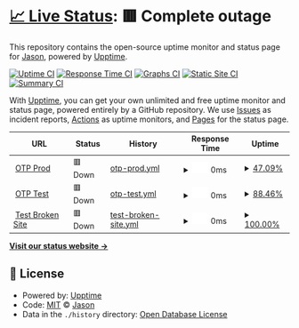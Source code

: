 # [📈 Live Status](https://jasonfan00.github.io/OTP-Uptime): <!--live status--> **🟥 Complete outage**

This repository contains the open-source uptime monitor and status page for [Jason](https://jasonfan00.github.io/OTP-Uptime), powered by [Upptime](https://github.com/upptime/upptime).

[![Uptime CI](https://github.com/jasonfan00/OTP-Uptime/workflows/Uptime%20CI/badge.svg)](https://github.com/jasonfan00/OTP-Uptime/actions?query=workflow%3A%22Uptime+CI%22)
[![Response Time CI](https://github.com/jasonfan00/OTP-Uptime/workflows/Response%20Time%20CI/badge.svg)](https://github.com/jasonfan00/OTP-Uptime/actions?query=workflow%3A%22Response+Time+CI%22)
[![Graphs CI](https://github.com/jasonfan00/OTP-Uptime/workflows/Graphs%20CI/badge.svg)](https://github.com/jasonfan00/OTP-Uptime/actions?query=workflow%3A%22Graphs+CI%22)
[![Static Site CI](https://github.com/jasonfan00/OTP-Uptime/workflows/Static%20Site%20CI/badge.svg)](https://github.com/jasonfan00/OTP-Uptime/actions?query=workflow%3A%22Static+Site+CI%22)
[![Summary CI](https://github.com/jasonfan00/OTP-Uptime/workflows/Summary%20CI/badge.svg)](https://github.com/jasonfan00/OTP-Uptime/actions?query=workflow%3A%22Summary+CI%22)

With [Upptime](https://upptime.js.org), you can get your own unlimited and free uptime monitor and status page, powered entirely by a GitHub repository. We use [Issues](https://github.com/jasonfan00/OTP-Uptime/issues) as incident reports, [Actions](https://github.com/jasonfan00/OTP-Uptime/actions) as uptime monitors, and [Pages](https://jasonfan00.github.io/OTP-Uptime) for the status page.

<!--start: status pages-->
<!-- This summary is generated by Upptime (https://github.com/upptime/upptime) -->
<!-- Do not edit this manually, your changes will be overwritten -->
<!-- prettier-ignore -->
| URL | Status | History | Response Time | Uptime |
| --- | ------ | ------- | ------------- | ------ |
| <img alt="" src="https://favicons.githubusercontent.com/otproject.cs.brandeis.edu" height="13"> [OTP Prod](http://otproject.cs.brandeis.edu/) | 🟥 Down | [otp-prod.yml](https://github.com/JasonFan00/OTP-Uptime/commits/HEAD/history/otp-prod.yml) | <details><summary><img alt="Response time graph" src="./graphs/otp-prod/response-time-week.png" height="20"> 0ms</summary><br><a href="https://jasonfan00.github.io/OTP-Uptime/history/otp-prod"><img alt="Response time 0" src="https://img.shields.io/endpoint?url=https%3A%2F%2Fraw.githubusercontent.com%2FJasonFan00%2FOTP-Uptime%2FHEAD%2Fapi%2Fotp-prod%2Fresponse-time.json"></a><br><a href="https://jasonfan00.github.io/OTP-Uptime/history/otp-prod"><img alt="24-hour response time 0" src="https://img.shields.io/endpoint?url=https%3A%2F%2Fraw.githubusercontent.com%2FJasonFan00%2FOTP-Uptime%2FHEAD%2Fapi%2Fotp-prod%2Fresponse-time-day.json"></a><br><a href="https://jasonfan00.github.io/OTP-Uptime/history/otp-prod"><img alt="7-day response time 0" src="https://img.shields.io/endpoint?url=https%3A%2F%2Fraw.githubusercontent.com%2FJasonFan00%2FOTP-Uptime%2FHEAD%2Fapi%2Fotp-prod%2Fresponse-time-week.json"></a><br><a href="https://jasonfan00.github.io/OTP-Uptime/history/otp-prod"><img alt="30-day response time 0" src="https://img.shields.io/endpoint?url=https%3A%2F%2Fraw.githubusercontent.com%2FJasonFan00%2FOTP-Uptime%2FHEAD%2Fapi%2Fotp-prod%2Fresponse-time-month.json"></a><br><a href="https://jasonfan00.github.io/OTP-Uptime/history/otp-prod"><img alt="1-year response time 0" src="https://img.shields.io/endpoint?url=https%3A%2F%2Fraw.githubusercontent.com%2FJasonFan00%2FOTP-Uptime%2FHEAD%2Fapi%2Fotp-prod%2Fresponse-time-year.json"></a></details> | <details><summary><a href="https://jasonfan00.github.io/OTP-Uptime/history/otp-prod">47.09%</a></summary><a href="https://jasonfan00.github.io/OTP-Uptime/history/otp-prod"><img alt="All-time uptime 47.09%" src="https://img.shields.io/endpoint?url=https%3A%2F%2Fraw.githubusercontent.com%2FJasonFan00%2FOTP-Uptime%2FHEAD%2Fapi%2Fotp-prod%2Fuptime.json"></a><br><a href="https://jasonfan00.github.io/OTP-Uptime/history/otp-prod"><img alt="24-hour uptime 47.09%" src="https://img.shields.io/endpoint?url=https%3A%2F%2Fraw.githubusercontent.com%2FJasonFan00%2FOTP-Uptime%2FHEAD%2Fapi%2Fotp-prod%2Fuptime-day.json"></a><br><a href="https://jasonfan00.github.io/OTP-Uptime/history/otp-prod"><img alt="7-day uptime 47.09%" src="https://img.shields.io/endpoint?url=https%3A%2F%2Fraw.githubusercontent.com%2FJasonFan00%2FOTP-Uptime%2FHEAD%2Fapi%2Fotp-prod%2Fuptime-week.json"></a><br><a href="https://jasonfan00.github.io/OTP-Uptime/history/otp-prod"><img alt="30-day uptime 47.09%" src="https://img.shields.io/endpoint?url=https%3A%2F%2Fraw.githubusercontent.com%2FJasonFan00%2FOTP-Uptime%2FHEAD%2Fapi%2Fotp-prod%2Fuptime-month.json"></a><br><a href="https://jasonfan00.github.io/OTP-Uptime/history/otp-prod"><img alt="1-year uptime 47.09%" src="https://img.shields.io/endpoint?url=https%3A%2F%2Fraw.githubusercontent.com%2FJasonFan00%2FOTP-Uptime%2FHEAD%2Fapi%2Fotp-prod%2Fuptime-year.json"></a></details>
| <img alt="" src="https://favicons.githubusercontent.com/otproject.cs.brandeis.edu" height="13"> [OTP Test](http://otproject.cs.brandeis.edu/test/) | 🟥 Down | [otp-test.yml](https://github.com/JasonFan00/OTP-Uptime/commits/HEAD/history/otp-test.yml) | <details><summary><img alt="Response time graph" src="./graphs/otp-test/response-time-week.png" height="20"> 0ms</summary><br><a href="https://jasonfan00.github.io/OTP-Uptime/history/otp-test"><img alt="Response time 0" src="https://img.shields.io/endpoint?url=https%3A%2F%2Fraw.githubusercontent.com%2FJasonFan00%2FOTP-Uptime%2FHEAD%2Fapi%2Fotp-test%2Fresponse-time.json"></a><br><a href="https://jasonfan00.github.io/OTP-Uptime/history/otp-test"><img alt="24-hour response time 0" src="https://img.shields.io/endpoint?url=https%3A%2F%2Fraw.githubusercontent.com%2FJasonFan00%2FOTP-Uptime%2FHEAD%2Fapi%2Fotp-test%2Fresponse-time-day.json"></a><br><a href="https://jasonfan00.github.io/OTP-Uptime/history/otp-test"><img alt="7-day response time 0" src="https://img.shields.io/endpoint?url=https%3A%2F%2Fraw.githubusercontent.com%2FJasonFan00%2FOTP-Uptime%2FHEAD%2Fapi%2Fotp-test%2Fresponse-time-week.json"></a><br><a href="https://jasonfan00.github.io/OTP-Uptime/history/otp-test"><img alt="30-day response time 0" src="https://img.shields.io/endpoint?url=https%3A%2F%2Fraw.githubusercontent.com%2FJasonFan00%2FOTP-Uptime%2FHEAD%2Fapi%2Fotp-test%2Fresponse-time-month.json"></a><br><a href="https://jasonfan00.github.io/OTP-Uptime/history/otp-test"><img alt="1-year response time 0" src="https://img.shields.io/endpoint?url=https%3A%2F%2Fraw.githubusercontent.com%2FJasonFan00%2FOTP-Uptime%2FHEAD%2Fapi%2Fotp-test%2Fresponse-time-year.json"></a></details> | <details><summary><a href="https://jasonfan00.github.io/OTP-Uptime/history/otp-test">88.46%</a></summary><a href="https://jasonfan00.github.io/OTP-Uptime/history/otp-test"><img alt="All-time uptime 88.46%" src="https://img.shields.io/endpoint?url=https%3A%2F%2Fraw.githubusercontent.com%2FJasonFan00%2FOTP-Uptime%2FHEAD%2Fapi%2Fotp-test%2Fuptime.json"></a><br><a href="https://jasonfan00.github.io/OTP-Uptime/history/otp-test"><img alt="24-hour uptime 88.46%" src="https://img.shields.io/endpoint?url=https%3A%2F%2Fraw.githubusercontent.com%2FJasonFan00%2FOTP-Uptime%2FHEAD%2Fapi%2Fotp-test%2Fuptime-day.json"></a><br><a href="https://jasonfan00.github.io/OTP-Uptime/history/otp-test"><img alt="7-day uptime 88.46%" src="https://img.shields.io/endpoint?url=https%3A%2F%2Fraw.githubusercontent.com%2FJasonFan00%2FOTP-Uptime%2FHEAD%2Fapi%2Fotp-test%2Fuptime-week.json"></a><br><a href="https://jasonfan00.github.io/OTP-Uptime/history/otp-test"><img alt="30-day uptime 88.46%" src="https://img.shields.io/endpoint?url=https%3A%2F%2Fraw.githubusercontent.com%2FJasonFan00%2FOTP-Uptime%2FHEAD%2Fapi%2Fotp-test%2Fuptime-month.json"></a><br><a href="https://jasonfan00.github.io/OTP-Uptime/history/otp-test"><img alt="1-year uptime 88.46%" src="https://img.shields.io/endpoint?url=https%3A%2F%2Fraw.githubusercontent.com%2FJasonFan00%2FOTP-Uptime%2FHEAD%2Fapi%2Fotp-test%2Fuptime-year.json"></a></details>
| <img alt="" src="https://favicons.githubusercontent.com/thissitedoesnotexist.koj.co" height="13"> [Test Broken Site](https://thissitedoesnotexist.koj.co) | 🟥 Down | [test-broken-site.yml](https://github.com/JasonFan00/OTP-Uptime/commits/HEAD/history/test-broken-site.yml) | <details><summary><img alt="Response time graph" src="./graphs/test-broken-site/response-time-week.png" height="20"> 0ms</summary><br><a href="https://jasonfan00.github.io/OTP-Uptime/history/test-broken-site"><img alt="Response time 0" src="https://img.shields.io/endpoint?url=https%3A%2F%2Fraw.githubusercontent.com%2FJasonFan00%2FOTP-Uptime%2FHEAD%2Fapi%2Ftest-broken-site%2Fresponse-time.json"></a><br><a href="https://jasonfan00.github.io/OTP-Uptime/history/test-broken-site"><img alt="24-hour response time 0" src="https://img.shields.io/endpoint?url=https%3A%2F%2Fraw.githubusercontent.com%2FJasonFan00%2FOTP-Uptime%2FHEAD%2Fapi%2Ftest-broken-site%2Fresponse-time-day.json"></a><br><a href="https://jasonfan00.github.io/OTP-Uptime/history/test-broken-site"><img alt="7-day response time 0" src="https://img.shields.io/endpoint?url=https%3A%2F%2Fraw.githubusercontent.com%2FJasonFan00%2FOTP-Uptime%2FHEAD%2Fapi%2Ftest-broken-site%2Fresponse-time-week.json"></a><br><a href="https://jasonfan00.github.io/OTP-Uptime/history/test-broken-site"><img alt="30-day response time 0" src="https://img.shields.io/endpoint?url=https%3A%2F%2Fraw.githubusercontent.com%2FJasonFan00%2FOTP-Uptime%2FHEAD%2Fapi%2Ftest-broken-site%2Fresponse-time-month.json"></a><br><a href="https://jasonfan00.github.io/OTP-Uptime/history/test-broken-site"><img alt="1-year response time 0" src="https://img.shields.io/endpoint?url=https%3A%2F%2Fraw.githubusercontent.com%2FJasonFan00%2FOTP-Uptime%2FHEAD%2Fapi%2Ftest-broken-site%2Fresponse-time-year.json"></a></details> | <details><summary><a href="https://jasonfan00.github.io/OTP-Uptime/history/test-broken-site">100.00%</a></summary><a href="https://jasonfan00.github.io/OTP-Uptime/history/test-broken-site"><img alt="All-time uptime 100.00%" src="https://img.shields.io/endpoint?url=https%3A%2F%2Fraw.githubusercontent.com%2FJasonFan00%2FOTP-Uptime%2FHEAD%2Fapi%2Ftest-broken-site%2Fuptime.json"></a><br><a href="https://jasonfan00.github.io/OTP-Uptime/history/test-broken-site"><img alt="24-hour uptime 100.00%" src="https://img.shields.io/endpoint?url=https%3A%2F%2Fraw.githubusercontent.com%2FJasonFan00%2FOTP-Uptime%2FHEAD%2Fapi%2Ftest-broken-site%2Fuptime-day.json"></a><br><a href="https://jasonfan00.github.io/OTP-Uptime/history/test-broken-site"><img alt="7-day uptime 100.00%" src="https://img.shields.io/endpoint?url=https%3A%2F%2Fraw.githubusercontent.com%2FJasonFan00%2FOTP-Uptime%2FHEAD%2Fapi%2Ftest-broken-site%2Fuptime-week.json"></a><br><a href="https://jasonfan00.github.io/OTP-Uptime/history/test-broken-site"><img alt="30-day uptime 100.00%" src="https://img.shields.io/endpoint?url=https%3A%2F%2Fraw.githubusercontent.com%2FJasonFan00%2FOTP-Uptime%2FHEAD%2Fapi%2Ftest-broken-site%2Fuptime-month.json"></a><br><a href="https://jasonfan00.github.io/OTP-Uptime/history/test-broken-site"><img alt="1-year uptime 100.00%" src="https://img.shields.io/endpoint?url=https%3A%2F%2Fraw.githubusercontent.com%2FJasonFan00%2FOTP-Uptime%2FHEAD%2Fapi%2Ftest-broken-site%2Fuptime-year.json"></a></details>

<!--end: status pages-->

[**Visit our status website →**](https://jasonfan00.github.io/OTP-Uptime)

## 📄 License

- Powered by: [Upptime](https://github.com/upptime/upptime)
- Code: [MIT](./LICENSE) © [Jason](https://jasonfan00.github.io/OTP-Uptime)
- Data in the `./history` directory: [Open Database License](https://opendatacommons.org/licenses/odbl/1-0/)
